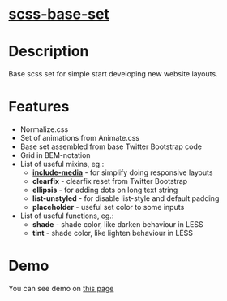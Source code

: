 # [scss-base-set](https://github.com/PSDCoder/scss-base-set)

# Description

Base scss set for simple start developing new website layouts.

# Features

* Normalize.css
* Set of animations from Animate.css
* Base set assembled from base Twitter Bootstrap code
* Grid in BEM-notation
* List of useful mixins, eg.:
    - **[include-media](https://github.com/eduardoboucas/include-media)** - for simplify doing responsive layouts
    - **clearfix** - clearfix reset from Twitter Bootstrap
    - **ellipsis** - for adding dots on long text string
    - **list-unstyled** - for disable list-style and default padding
    - **placeholder** - useful set color to some inputs
* List of useful functions, eg.:
    - **shade** - shade color, like darken behaviour in LESS
    - **tint** - shade color, like lighten behaviour in LESS

# Demo

You can see demo on [this page](http://psdcoder.github.io/scss-base-set/demo/index.html)